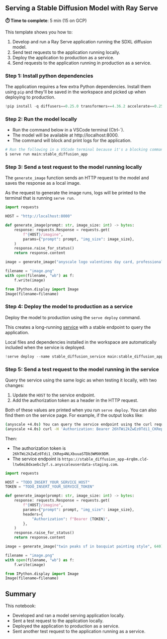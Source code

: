 ## Serving a Stable Diffusion Model with Ray Serve

**⏱️ Time to complete**: 5 min (15 on GCP)

This template shows you how to:
1. Develop and run a Ray Serve application running the SDXL diffusion model.
2. Send test requests to the application running locally.
3. Deploy the application to production as a service.
4. Send requests to the application running in production as a service.

### Step 1: Install python dependencies

The application requires a few extra Python dependencies. Install them using `pip` and they'll be saved in the workspace and picked up when deploying to production.


```python
!pip install -q diffusers==0.25.0 transformers==4.36.2 accelerate==0.25.0 && echo 'Install complete!'
```

### Step 2: Run the model locally
- Run the command below in a VSCode terminal (Ctrl-`).
- The model will be available at http://localhost:8000.
- The command will block and print logs for the application.

```bash
# Run the following in a VSCode terminal because it's a blocking command.
$ serve run main:stable_diffusion_app
```

### Step 3: Send a test request to the model running locally

The `generate_image` function sends an HTTP request to the model and saves the response as a local image.

As the request to generate the image runs, logs will be printed to the terminal that is running `serve run`.


```python
import requests

HOST = "http://localhost:8000"

def generate_image(prompt: str, image_size: int) -> bytes:
    response: requests.Response = requests.get(
        f"{HOST}/imagine",
        params={"prompt": prompt, "img_size": image_size},
    )
    response.raise_for_status()
    return response.content
```


```python
image = generate_image("anyscale logo valentines day card, professional quality art, surrounded by flowers, white envelope", 640)

filename = "image.png"
with open(filename, "wb") as f:
    f.write(image)

from IPython.display import Image
Image(filename=filename)
```

### Step 4: Deploy the model to production as a service

Deploy the model to production using the `serve deploy` command.

This creates a long-running [service](https://docs.anyscale.com/services/get-started) with a stable endpoint to query the application.

Local files and dependencies installed in the workspace are automatically included when the service is deployed.


```python
!serve deploy --name stable_diffusion_service main:stable_diffusion_app
```

### Step 5: Send a test request to the model running in the service

Query the service using the same logic as when testing it locally, with two changes:
1. Update the `HOST` to the service endpoint.
2. Add the authorization token as a header in the HTTP request.

Both of these values are printed when you run `serve deploy`. You can also find them on the service page. For example, if the output looks like:
```bash
(anyscale +4.0s) You can query the service endpoint using the curl request below:
(anyscale +4.0s) curl -H 'Authorization: Bearer 26hTWi2kZwEz0Tdi1_CKRep4NLXbuuaSTDb3WMXK9DM' https://stable_diffusion_app-4rq8m.cld-ltw6mi8dxaebc3yf.s.anyscaleuserdata-staging.com
```

Then:
- The authorization token is `26hTWi2kZwEz0Tdi1_CKRep4NLXbuuaSTDb3WMXK9DM`.
- The service endpoint is `https://stable_diffusion_app-4rq8m.cld-ltw6mi8dxaebc3yf.s.anyscaleuserdata-staging.com`.


```python
import requests

HOST = "TODO_INSERT_YOUR_SERVICE_HOST"
TOKEN = "TODO_INSERT_YOUR_SERVICE_TOKEN"

def generate_image(prompt: str, image_size: int) -> bytes:
    response: requests.Response = requests.get(
        f"{HOST}/imagine",
        params={"prompt": prompt, "img_size": image_size},
        headers={
            "Authorization": f"Bearer {TOKEN}",
        },
    )
    response.raise_for_status()
    return response.content
```


```python
image = generate_image("twin peaks sf in basquiat painting style", 640)

filename = "image.png"
with open(filename, "wb") as f:
    f.write(image)

from IPython.display import Image
Image(filename=filename)
```

## Summary

This notebook:
- Developed and ran a model serving application locally.
- Sent a test request to the application locally.
- Deployed the application to production as a service.
- Sent another test request to the application running as a service.


